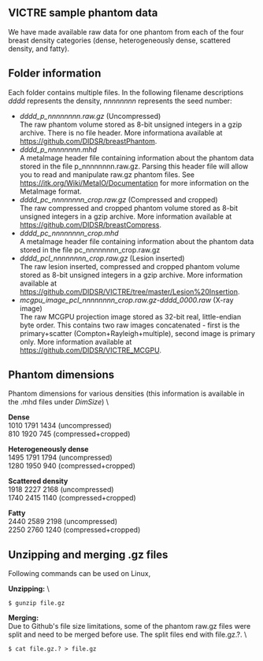 VICTRE sample phantom data
---------------------------

We have made available raw data for one phantom from each of the four breast density categories (dense, heterogeneously dense, scattered density, and fatty). 

## Folder information

Each folder contains multiple files. In the following filename descriptions *dddd* represents the density, *nnnnnnnn* represents the seed number:
- *dddd_p_nnnnnnnn.raw.gz* (Uncompressed)\
    The raw phantom volume stored as 8-bit unsigned integers in a gzip archive. There is no file header. More informationa available at https://github.com/DIDSR/breastPhantom.
- *dddd_p_nnnnnnnn.mhd*\
    A metaImage header file containing information about the phantom data stored in the file p_nnnnnnnn.raw.gz. Parsing this header file will allow you to read and manipulate raw.gz phantom files. See https://itk.org/Wiki/MetaIO/Documentation for more information on the MetaImage format.
- *dddd_pc_nnnnnnnn_crop.raw.gz* (Compressed and cropped)\
    The raw compressed and cropped phantom volume stored as 8-bit unsigned integers in a gzip archive.  More information available at https://github.com/DIDSR/breastCompress.
- *dddd_pc_nnnnnnnn_crop.mhd*\
    A metaImage header file containing information about the phantom data stored in the file pc_nnnnnnnn_crop.raw.gz
- *dddd_pcl_nnnnnnnn_crop.raw.gz* (Lesion inserted)\
    The raw lesion inserted, compressed and cropped phantom volume stored as 8-bit unsigned integers in a gzip archive.  More information available at https://github.com/DIDSR/VICTRE/tree/master/Lesion%20Insertion.
- *mcgpu_image_pcl_nnnnnnnn_crop.raw.gz-dddd_0000.raw* (X-ray image)\
    The raw MCGPU projection image stored as 32-bit real, little-endian byte order.  This contains two raw images concatenated - first is the primary+scatter (Compton+Rayleigh+multiple), second image is primary only.  More information available at https://github.com/DIDSR/VICTRE_MCGPU.
    
    
## Phantom dimensions
Phantom dimensions for various densities (this information is available in the .mhd files under *DimSize*) \

**Dense** \
1010 1791 1434 (uncompressed) \
810 1920 745 (compressed+cropped)

**Heterogeneously dense** \
1495 1791 1794 (uncompressed) \
1280 1950 940 (compressed+cropped)

**Scattered density** \
1918 2227 2168 (uncompressed) \
1740 2415 1140 (compressed+cropped)

**Fatty** \
2440 2589 2198 (uncompressed) \
2250 2760 1240 (compressed+cropped)
   
## Unzipping and merging .gz files 
Following commands can be used on Linux,

**Unzipping:** \
```
$ gunzip file.gz
```

**Merging:** \
Due to Github's file size limitations, some of the phantom raw.gz files were split and need to be merged before use. The split files end with file.gz.?. \
```
$ cat file.gz.? > file.gz
```

